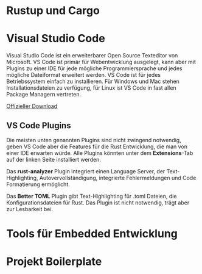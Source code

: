# Rustup und Cargo

# Visual Studio Code

Visual Studio Code ist ein erweiterbarer Open Source Texteditor von Microsoft. VS Code ist primär für Webentwicklung ausgelegt, kann aber mit Plugins zu einer IDE für jede mögliche Programmiersprache und jedes mögliche Dateiformat erweitert werden. VS Code ist für jedes Betriebssystem einfach zu installieren. Für Windows und Mac stehen Installationsdateien zu verfügung, für Linux ist VS Code in fast allen Package Managern vertreten.

[Offizieller Download](https://code.visualstudio.com/)

## VS Code Plugins

Die meisten unten genannten Plugins sind nicht zwingend notwendig, geben VS Code aber die Features für die Rust Entwicklung, die man von einer IDE erwarten würde. Alle Plugins könnten unter dem **Extensions**-Tab auf der linken Seite installiert werden.

Das **rust-analyzer** Plugin integriert einen Language Server, der Text-Highlighting, Autovervollständigung, integrierte Fehlermeldungen und Code Formatierung ermöglicht.

Das **Better TOML** Plugin gibt Text-Highlighting für .toml Dateien, die Konfigurationsdateien für Rust. Das Plugin ist nicht notwendig, trägt aber zur Lesbarkeit bei.

# Tools für Embedded Entwicklung

# Projekt Boilerplate
